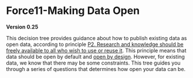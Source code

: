# Force11-Making Data Open

__Version 0.25__

This decision tree provides guidance about how to publish existing data as open data, according to principle [P2. Research and knowledge should be freely available to all who wish to use or reuse it](https://www.force11.org/scholarly-commons/principles). This principle means that data should be open by default and [open by design](https://docs.google.com/document/d/1I3vwpu_ppvBkL1gDSthLG0NYCZA_EUlVbFKdsR4xCg4/edit). However, for existing data, we know that there may be some constraints.  This tree guides you through a series of questions that determines how open your data can be.  
